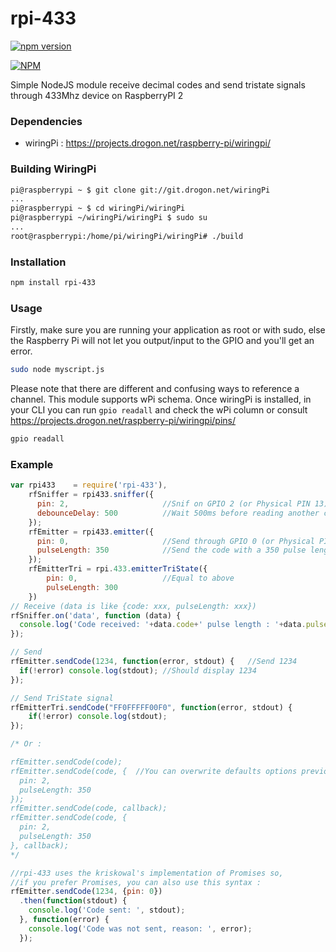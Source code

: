 # rpi-433
[![npm version](https://badge.fury.io/js/rpi-433.svg)](http://badge.fury.io/js/rpi-433)

[![NPM](https://nodei.co/npm/rpi-433.png?downloads=true)](https://nodei.co/npm/rpi-433/)

Simple NodeJS module receive decimal codes and send tristate signals through 433Mhz device on RaspberryPI 2

### Dependencies
* wiringPi : https://projects.drogon.net/raspberry-pi/wiringpi/

### Building WiringPi
```bash
pi@raspberrypi ~ $ git clone git://git.drogon.net/wiringPi
...
pi@raspberrypi ~ $ cd wiringPi/wiringPi
pi@raspberrypi ~/wiringPi/wiringPi $ sudo su
...
root@raspberrypi:/home/pi/wiringPi/wiringPi# ./build
```

### Installation

```bash
npm install rpi-433
```

### Usage
Firstly, make sure you are running your application as root or with sudo, else the Raspberry Pi will not let you output/input to the GPIO and you'll get an error.
```bash
sudo node myscript.js
```

Please note that there are different and confusing ways to reference a channel. This module supports wPi schema. Once wiringPi is installed, in your CLI you can run `gpio readall` and check the wPi column or consult https://projects.drogon.net/raspberry-pi/wiringpi/pins/

```bash
gpio readall
```


### Example

```js
var rpi433    = require('rpi-433'),
    rfSniffer = rpi433.sniffer({
      pin: 2,                     //Snif on GPIO 2 (or Physical PIN 13)
      debounceDelay: 500          //Wait 500ms before reading another code
    });
    rfEmitter = rpi433.emitter({
      pin: 0,                     //Send through GPIO 0 (or Physical PIN 11)
      pulseLength: 350            //Send the code with a 350 pulse length
    });
    rfEmitterTri = rpi.433.emitterTriState({
        pin: 0,                   //Equal to above
        pulseLength: 300
    })
// Receive (data is like {code: xxx, pulseLength: xxx})
rfSniffer.on('data', function (data) {
  console.log('Code received: '+data.code+' pulse length : '+data.pulseLength);
});

// Send
rfEmitter.sendCode(1234, function(error, stdout) {   //Send 1234
  if(!error) console.log(stdout); //Should display 1234
});

// Send TriState signal
rfEmitterTri.sendCode("FF0FFFFF00F0", function(error, stdout) {
    if(!error) console.log(stdout);
});

/* Or :

rfEmitter.sendCode(code);
rfEmitter.sendCode(code, {  //You can overwrite defaults options previously set (only for this sent)
  pin: 2,
  pulseLength: 350
});
rfEmitter.sendCode(code, callback);
rfEmitter.sendCode(code, {
  pin: 2,
  pulseLength: 350
}, callback);
*/

//rpi-433 uses the kriskowal's implementation of Promises so,
//if you prefer Promises, you can also use this syntax :
rfEmitter.sendCode(1234, {pin: 0})
  .then(function(stdout) {
    console.log('Code sent: ', stdout);
  }, function(error) {
    console.log('Code was not sent, reason: ', error);
  });
```
